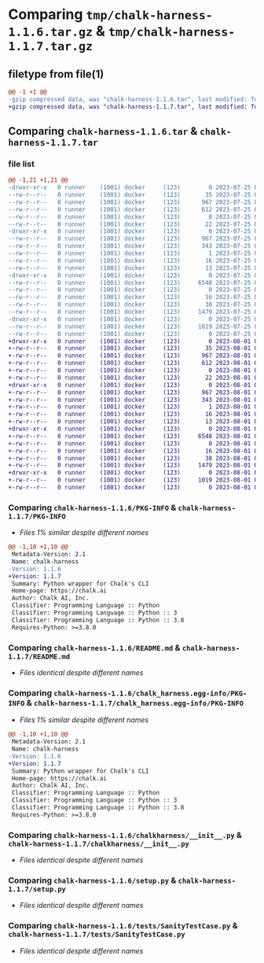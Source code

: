 # Comparing `tmp/chalk-harness-1.1.6.tar.gz` & `tmp/chalk-harness-1.1.7.tar.gz`

## filetype from file(1)

```diff
@@ -1 +1 @@
-gzip compressed data, was "chalk-harness-1.1.6.tar", last modified: Tue Jul 25 04:32:14 2023, max compression
+gzip compressed data, was "chalk-harness-1.1.7.tar", last modified: Tue Aug  1 02:02:58 2023, max compression
```

## Comparing `chalk-harness-1.1.6.tar` & `chalk-harness-1.1.7.tar`

### file list

```diff
@@ -1,21 +1,21 @@
-drwxr-xr-x   0 runner    (1001) docker     (123)        0 2023-07-25 04:32:14.475376 chalk-harness-1.1.6/
--rw-r--r--   0 runner    (1001) docker     (123)       35 2023-07-25 04:31:53.000000 chalk-harness-1.1.6/.gitignore
--rw-r--r--   0 runner    (1001) docker     (123)      967 2023-07-25 04:32:14.475376 chalk-harness-1.1.6/PKG-INFO
--rw-r--r--   0 runner    (1001) docker     (123)      612 2023-07-25 04:31:53.000000 chalk-harness-1.1.6/README.md
--rw-r--r--   0 runner    (1001) docker     (123)        0 2023-07-25 04:31:53.000000 chalk-harness-1.1.6/__init__.py
--rw-r--r--   0 runner    (1001) docker     (123)       22 2023-07-25 04:31:53.000000 chalk-harness-1.1.6/_version.py
-drwxr-xr-x   0 runner    (1001) docker     (123)        0 2023-07-25 04:32:14.475376 chalk-harness-1.1.6/chalk_harness.egg-info/
--rw-r--r--   0 runner    (1001) docker     (123)      967 2023-07-25 04:32:14.000000 chalk-harness-1.1.6/chalk_harness.egg-info/PKG-INFO
--rw-r--r--   0 runner    (1001) docker     (123)      343 2023-07-25 04:32:14.000000 chalk-harness-1.1.6/chalk_harness.egg-info/SOURCES.txt
--rw-r--r--   0 runner    (1001) docker     (123)        1 2023-07-25 04:32:14.000000 chalk-harness-1.1.6/chalk_harness.egg-info/dependency_links.txt
--rw-r--r--   0 runner    (1001) docker     (123)       16 2023-07-25 04:32:14.000000 chalk-harness-1.1.6/chalk_harness.egg-info/requires.txt
--rw-r--r--   0 runner    (1001) docker     (123)       13 2023-07-25 04:32:14.000000 chalk-harness-1.1.6/chalk_harness.egg-info/top_level.txt
-drwxr-xr-x   0 runner    (1001) docker     (123)        0 2023-07-25 04:32:14.475376 chalk-harness-1.1.6/chalkharness/
--rw-r--r--   0 runner    (1001) docker     (123)     6548 2023-07-25 04:31:53.000000 chalk-harness-1.1.6/chalkharness/__init__.py
--rw-r--r--   0 runner    (1001) docker     (123)        0 2023-07-25 04:31:53.000000 chalk-harness-1.1.6/chalkharness/py.typed
--rw-r--r--   0 runner    (1001) docker     (123)       16 2023-07-25 04:31:53.000000 chalk-harness-1.1.6/requirements.txt
--rw-r--r--   0 runner    (1001) docker     (123)       38 2023-07-25 04:32:14.475376 chalk-harness-1.1.6/setup.cfg
--rw-r--r--   0 runner    (1001) docker     (123)     1479 2023-07-25 04:31:53.000000 chalk-harness-1.1.6/setup.py
-drwxr-xr-x   0 runner    (1001) docker     (123)        0 2023-07-25 04:32:14.475376 chalk-harness-1.1.6/tests/
--rw-r--r--   0 runner    (1001) docker     (123)     1019 2023-07-25 04:31:53.000000 chalk-harness-1.1.6/tests/SanityTestCase.py
--rw-r--r--   0 runner    (1001) docker     (123)        0 2023-07-25 04:31:53.000000 chalk-harness-1.1.6/tests/__init__.py
+drwxr-xr-x   0 runner    (1001) docker     (123)        0 2023-08-01 02:02:58.371603 chalk-harness-1.1.7/
+-rw-r--r--   0 runner    (1001) docker     (123)       35 2023-08-01 02:02:41.000000 chalk-harness-1.1.7/.gitignore
+-rw-r--r--   0 runner    (1001) docker     (123)      967 2023-08-01 02:02:58.371603 chalk-harness-1.1.7/PKG-INFO
+-rw-r--r--   0 runner    (1001) docker     (123)      612 2023-08-01 02:02:41.000000 chalk-harness-1.1.7/README.md
+-rw-r--r--   0 runner    (1001) docker     (123)        0 2023-08-01 02:02:41.000000 chalk-harness-1.1.7/__init__.py
+-rw-r--r--   0 runner    (1001) docker     (123)       22 2023-08-01 02:02:41.000000 chalk-harness-1.1.7/_version.py
+drwxr-xr-x   0 runner    (1001) docker     (123)        0 2023-08-01 02:02:58.371603 chalk-harness-1.1.7/chalk_harness.egg-info/
+-rw-r--r--   0 runner    (1001) docker     (123)      967 2023-08-01 02:02:58.000000 chalk-harness-1.1.7/chalk_harness.egg-info/PKG-INFO
+-rw-r--r--   0 runner    (1001) docker     (123)      343 2023-08-01 02:02:58.000000 chalk-harness-1.1.7/chalk_harness.egg-info/SOURCES.txt
+-rw-r--r--   0 runner    (1001) docker     (123)        1 2023-08-01 02:02:58.000000 chalk-harness-1.1.7/chalk_harness.egg-info/dependency_links.txt
+-rw-r--r--   0 runner    (1001) docker     (123)       16 2023-08-01 02:02:58.000000 chalk-harness-1.1.7/chalk_harness.egg-info/requires.txt
+-rw-r--r--   0 runner    (1001) docker     (123)       13 2023-08-01 02:02:58.000000 chalk-harness-1.1.7/chalk_harness.egg-info/top_level.txt
+drwxr-xr-x   0 runner    (1001) docker     (123)        0 2023-08-01 02:02:58.371603 chalk-harness-1.1.7/chalkharness/
+-rw-r--r--   0 runner    (1001) docker     (123)     6548 2023-08-01 02:02:41.000000 chalk-harness-1.1.7/chalkharness/__init__.py
+-rw-r--r--   0 runner    (1001) docker     (123)        0 2023-08-01 02:02:41.000000 chalk-harness-1.1.7/chalkharness/py.typed
+-rw-r--r--   0 runner    (1001) docker     (123)       16 2023-08-01 02:02:41.000000 chalk-harness-1.1.7/requirements.txt
+-rw-r--r--   0 runner    (1001) docker     (123)       38 2023-08-01 02:02:58.371603 chalk-harness-1.1.7/setup.cfg
+-rw-r--r--   0 runner    (1001) docker     (123)     1479 2023-08-01 02:02:41.000000 chalk-harness-1.1.7/setup.py
+drwxr-xr-x   0 runner    (1001) docker     (123)        0 2023-08-01 02:02:58.371603 chalk-harness-1.1.7/tests/
+-rw-r--r--   0 runner    (1001) docker     (123)     1019 2023-08-01 02:02:41.000000 chalk-harness-1.1.7/tests/SanityTestCase.py
+-rw-r--r--   0 runner    (1001) docker     (123)        0 2023-08-01 02:02:41.000000 chalk-harness-1.1.7/tests/__init__.py
```

### Comparing `chalk-harness-1.1.6/PKG-INFO` & `chalk-harness-1.1.7/PKG-INFO`

 * *Files 1% similar despite different names*

```diff
@@ -1,10 +1,10 @@
 Metadata-Version: 2.1
 Name: chalk-harness
-Version: 1.1.6
+Version: 1.1.7
 Summary: Python wrapper for Chalk's CLI
 Home-page: https://chalk.ai
 Author: Chalk AI, Inc.
 Classifier: Programming Language :: Python
 Classifier: Programming Language :: Python :: 3
 Classifier: Programming Language :: Python :: 3.8
 Requires-Python: >=3.8.0
```

### Comparing `chalk-harness-1.1.6/README.md` & `chalk-harness-1.1.7/README.md`

 * *Files identical despite different names*

### Comparing `chalk-harness-1.1.6/chalk_harness.egg-info/PKG-INFO` & `chalk-harness-1.1.7/chalk_harness.egg-info/PKG-INFO`

 * *Files 1% similar despite different names*

```diff
@@ -1,10 +1,10 @@
 Metadata-Version: 2.1
 Name: chalk-harness
-Version: 1.1.6
+Version: 1.1.7
 Summary: Python wrapper for Chalk's CLI
 Home-page: https://chalk.ai
 Author: Chalk AI, Inc.
 Classifier: Programming Language :: Python
 Classifier: Programming Language :: Python :: 3
 Classifier: Programming Language :: Python :: 3.8
 Requires-Python: >=3.8.0
```

### Comparing `chalk-harness-1.1.6/chalkharness/__init__.py` & `chalk-harness-1.1.7/chalkharness/__init__.py`

 * *Files identical despite different names*

### Comparing `chalk-harness-1.1.6/setup.py` & `chalk-harness-1.1.7/setup.py`

 * *Files identical despite different names*

### Comparing `chalk-harness-1.1.6/tests/SanityTestCase.py` & `chalk-harness-1.1.7/tests/SanityTestCase.py`

 * *Files identical despite different names*

